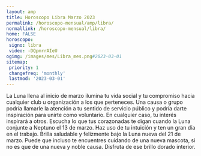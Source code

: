 ```yaml
---
layout: amp
title: Horoscopo Libra Marzo 2023 
permalink: /horoscopo-mensual/amp/libra/
normallink: /horoscopo-mensual/libra/
home: FALSE
horoscopo:
 signo: libra
 video: -DQpmrrAIeU
ogimg: /images/mes/Libra_mes.png#2023-03-01
sitemap:
 priority: 1
 changefreq: 'monthly'
 lastmod: '2023-03-01'
---
```



La Luna llena al inicio de marzo ilumina tu vida social y tu compromiso hacia cualquier club u organización a los que perteneces. Una causa o grupo podría llamarle la atención a tu sentido de servicio público y podría darte inspiración para unirte como voluntario. En cualquier caso, tu interés inspirará a otros. Escucha lo que tus corazonadas te digan cuando la Luna conjunte a Neptuno el 13 de marzo. Haz uso de tu intuición y ten un gran día en el trabajo. Brilla saludable y felizmente bajo la Luna nueva del 21 de marzo. Puede que incluso te encuentres cuidando de una nueva mascota, si no es que de una nueva y noble causa. Disfruta de ese brillo dorado interior.   